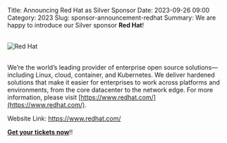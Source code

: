 Title: Announcing Red Hat as Silver Sponsor
Date: 2023-09-26 09:00
Category: 2023
Slug: sponsor-announcement-redhat
Summary: We are happy to introduce our Silver sponsor **Red Hat**!

<!-- PELICAN_END_SUMMARY -->
<br>
<div class="text-center">
  <a href="https://www.redhat.com/" target="_blank" style="border: none; text-decoration: none;">
    <img src="{static}/images/sponsors/redhat.png" alt="Red Hat" class="img-fluid responsive-image">
  </a>
</div>
<br>

We’re the world’s leading provider of enterprise open source solutions—including Linux, cloud, container, and Kubernetes. We deliver hardened solutions that make it easier for enterprises to work across platforms and environments, from the core datacenter to the network edge. For more information, please visit [https://www.redhat.com/](https://www.redhat.com/).

Website Link: <a href="https://www.redhat.com/" target="_blank">https://www.redhat.com/</a>

**[Get your tickets now](https://konfhub.com/pyconindia2023#tickets)**!!
